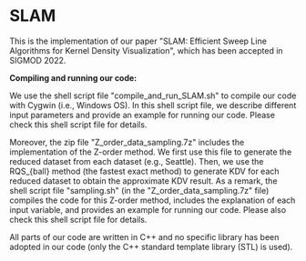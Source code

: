 # SLAM
This is the implementation of our paper "SLAM: Efficient Sweep Line Algorithms for Kernel Density Visualization", which has been accepted in SIGMOD 2022.

**Compiling and running our code:**

We use the shell script file "compile_and_run_SLAM.sh" to compile our code with Cygwin (i.e., Windows OS). In this shell script file, we describe different input parameters and provide an example for running our code. Please check this shell script file for details. 

Moreover, the zip file "Z_order_data_sampling.7z" includes the implementation of the Z-order method. We first use this file to generate the reduced dataset from each dataset (e.g., Seattle). Then, we use the RQS_{ball} method (the fastest exact method) to generate KDV for each reduced dataset to obtain the approximate KDV result. As a remark, the shell script file "sampling.sh" (in the "Z_order_data_sampling.7z" file) compiles the code for this Z-order method, includes the explanation of each input variable, and provides an example for running our code. Please also check this shell script file for details.

All parts of our code are written in C++ and no specific library has been adopted in our code (only the C++ standard template library (STL) is used).
